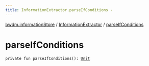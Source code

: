 ```yaml
---
title: InformationExtractor.parseIfConditions - 
---
```


[bwdm.informationStore](../index.html) / [InformationExtractor](index.html) / [parseIfConditions](./parse-if-conditions.html)

# parseIfConditions

`private fun parseIfConditions(): `[`Unit`](https://kotlinlang.org/api/latest/jvm/stdlib/kotlin/-unit/index.html)